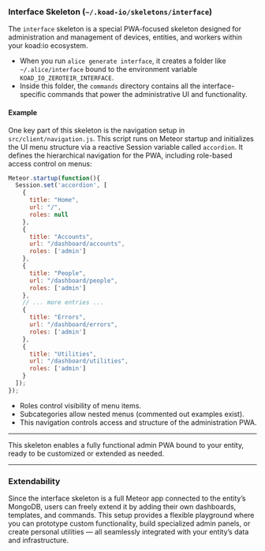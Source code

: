 
### Interface Skeleton (`~/.koad-io/skeletons/interface`)

The `interface` skeleton is a special PWA-focused skeleton designed for administration and management of devices, entities, and workers within your koad\:io ecosystem.

* When you run `alice generate interface`, it creates a folder like `~/.alice/interface` bound to the environment variable `KOAD_IO_ZEROTEIR_INTERFACE`.
* Inside this folder, the `commands` directory contains all the interface-specific commands that power the administrative UI and functionality.

#### Example

One key part of this skeleton is the navigation setup in `src/client/navigation.js`. This script runs on Meteor startup and initializes the UI menu structure via a reactive Session variable called `accordion`. It defines the hierarchical navigation for the PWA, including role-based access control on menus:

```js
Meteor.startup(function(){
  Session.set('accordion', [
    {
      title: "Home",
      url: "/",
      roles: null
    },
    {
      title: "Accounts",
      url: "/dashboard/accounts",
      roles: ['admin']
    },
    {
      title: "People",
      url: "/dashboard/people",
      roles: ['admin']
    },
    // ... more entries ...
    {
      title: "Errors",
      url: "/dashboard/errors",
      roles: ['admin']
    },
    {
      title: "Utilities",
      url: "/dashboard/utilities",
      roles: ['admin']
    }
  ]);
});
```

* Roles control visibility of menu items.
* Subcategories allow nested menus (commented out examples exist).
* This navigation controls access and structure of the administration PWA.

---

This skeleton enables a fully functional admin PWA bound to your entity, ready to be customized or extended as needed.

---

### Extendability

Since the interface skeleton is a full Meteor app connected to the entity’s MongoDB, users can freely extend it by adding their own dashboards, templates, and commands. This setup provides a flexible playground where you can prototype custom functionality, build specialized admin panels, or create personal utilities — all seamlessly integrated with your entity’s data and infrastructure.

